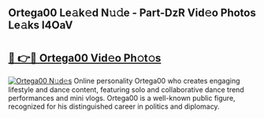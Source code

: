 ## Ortega00 Le𝚊k𝚎d N𝚞𝚍e - Part-DzR Vid𝚎o Photos Le𝚊ks l4OaV

# <h2><a href="http://fbfhw9.evod.top/?m=Ortega00">🔗 👉🔴 Ortega00 Vid𝚎o Ph𝚘t𝚘s</a></h2>

[![Ortega00 N𝚞d𝚎s](https://i.imgur.com/8V9OHl7.gif)](http://fbfhw9.evod.top/?m=Ortega00)
Online personality Ortega00 who creates engaging lifestyle and dance content, featuring solo and collaborative dance trend performances and mini vlogs. Ortega00 is a well-known public figure, recognized for his distinguished career in politics and diplomacy. 
